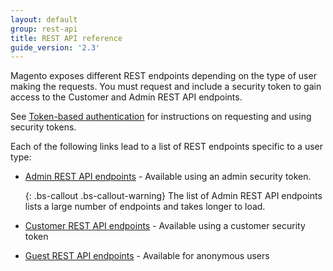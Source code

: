 ```yaml
---
layout: default
group: rest-api
title: REST API reference
guide_version: '2.3'
---
```


Magento exposes different REST endpoints depending on the type of user making the requests.
You must request and include a security token to gain access to the Customer and Admin REST API endpoints.

See [Token-based authentication][] for instructions on requesting and using security tokens.

Each of the following links lead to a list of REST endpoints specific to a user type:

* [Admin REST API endpoints]({{site.baseurl}}/redoc/2.3/admin-rest-api.html) - Available using an admin security token.

   {: .bs-callout .bs-callout-warning}
   The list of Admin REST API endpoints lists a large number of endpoints and takes longer to load.
* [Customer REST API endpoints]({{site.baseurl}}/redoc/2.3/customer-rest-api.html) - Available using a customer security token
* [Guest REST API endpoints]({{site.baseurl}}/redoc/2.3/guest-rest-api.html) - Available for anonymous users

[Token-based authentication]: {{page.baseurl}}/get-started/authentication/gs-authentication-token.html